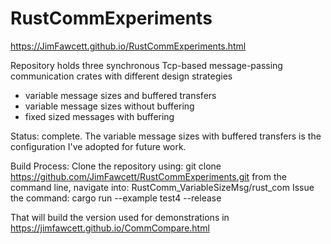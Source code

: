 # RustCommExperiments

https://JimFawcett.github.io/RustCommExperiments.html

Repository holds three synchronous Tcp-based message-passing communication crates with different design strategies
- variable message sizes and buffered transfers
- variable message sizes without buffering
- fixed sized messages with buffering

Status: complete. The variable message sizes with buffered transfers is the configuration I've adopted for future work.

Build Process:
Clone the repository using:
  git clone https://github.com/JimFawcett/RustCommExperiments.git
  from the command line, navigate into:
    RustComm_VariableSizeMsg/rust_com
Issue the command:
  cargo run --example test4 --release

That will build the version used for demonstrations in https://jimfawcett.github.io/CommCompare.html
